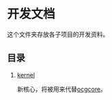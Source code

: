 # 开发文档

这个文件夹存放各子项目的开发资料。

## 目录

1. [kernel][1]

	新核心，将被用来代替[ocgcore][2]。

[1]: https://github.com/liuhanlcj/ygoEra/tree/master/Development_document/kernel "kernel"
[2]: https://github.com/Fluorohydride/ygopro-core "ocgcore"